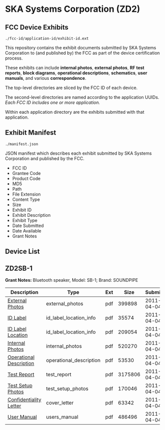 # SKA Systems Corporation (ZD2)
## FCC Device Exhibits

```
./fcc-id/application-id/exhibit-id.ext
```

This repository contains the exhibit documents submitted by SKA Systems Corporation to (and published by) the FCC as part of the device certification process.

These exhibits can include **internal photos**, **external photos**, **RF test reports**, **block diagrams**, **operational descriptions**, **schematics**, **user manuals**, and various **correspondence**.

The top-level directories are sliced by the FCC ID of each device.

The second-level directories are named according to the application UUIDs. *Each FCC ID includes one or more application.*

Within each application directory are the exhibits submitted with that application. 

## Exhibit Manifest

```
./manifest.json
```

JSON manifest which describes each exhibit submitted by SKA Systems Corporation and published by the FCC.

- FCC ID
- Grantee Code
- Product Code
- MD5
- Path
- File Extension
- Content Type
- Size
- Exhibit ID
- Exhibit Description
- Exhibit Type
- Date Submitted
- Date Available
- Grant Notes

## Device List
## ZD2SB-1
**Grant Notes:** Bluetooth speaker, Model: SB-1; Brand: SOUNDPIPE

| Description | Type | Ext | Size | Submitted | Available |
| ----------- | ---- | --- | ---- | --------- | --------- |
| [External Photos](ZD2SB-1/d8f6f75731698b008b551eae6cc95727/1443056.pdf) | external_photos | pdf | 399898 | 2011-04-04 | 2011-04-04 |
| [ID Label](ZD2SB-1/d8f6f75731698b008b551eae6cc95727/1443058.pdf) | id_label_location_info | pdf | 35574 | 2011-04-04 | 2011-04-04 |
| [ID Label Location](ZD2SB-1/d8f6f75731698b008b551eae6cc95727/1443060.pdf) | id_label_location_info | pdf | 209054 | 2011-04-04 | 2011-04-04 |
| [Internal Photos](ZD2SB-1/d8f6f75731698b008b551eae6cc95727/1443059.pdf) | internal_photos | pdf | 520270 | 2011-04-04 | 2011-04-04 |
| [Operational Description](ZD2SB-1/d8f6f75731698b008b551eae6cc95727/1443061.pdf) | operational_description | pdf | 53530 | 2011-04-04 | 2011-04-04 |
| [Test Report](ZD2SB-1/d8f6f75731698b008b551eae6cc95727/1443057.pdf) | test_report | pdf | 3175806 | 2011-04-04 | 2011-04-04 |
| [Test Setup Photos](ZD2SB-1/d8f6f75731698b008b551eae6cc95727/1443063.pdf) | test_setup_photos | pdf | 170046 | 2011-04-04 | 2011-04-04 |
| [Confidentiality Letter](ZD2SB-1/d8f6f75731698b008b551eae6cc95727/1443055.pdf) | cover_letter | pdf | 63342 | 2011-04-04 | 2011-04-04 |
| [User Manual](ZD2SB-1/d8f6f75731698b008b551eae6cc95727/1443062.pdf) | users_manual | pdf | 486496 | 2011-04-04 | 2011-04-04 |
